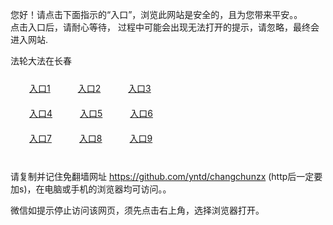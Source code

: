 您好！请点击下面指示的“入口”，浏览此网站是安全的，且为您带来平安。。 <br/>
点击入口后，请耐心等待， 过程中可能会出现无法打开的提示，请忽略，最终会进入网站. </br>

法轮大法在长春<br/>
<div style="padding:10px"><a style="margin:20px" target="_blank" href="https://d25whwuhq6c8qp.cloudfront.net/2Qpsp?zrylqyli" id="ccLink1" rel="nofollow">入口1</a> <a target="_blank" style="margin:20px" href="https://dljqneelzq5xb.cloudfront.net/2Qpsp?sdyqp" id="ccLink2" rel="nofollow">入口2</a> <a style="margin:20px" target="_blank" href="https://d30ux3i8foqjmf.cloudfront.net/2Qpsp?efyhr" id="ccLink3" rel="nofollow">入口3</a></div>

<div style="padding:10px" ><a style="margin:20px" target="_blank" href="https://d25whwuhq6c8qp.cloudfront.net/2Qpsp?zrylqyli" id="ccLink4" rel="nofollow">入口4</a> <a style="margin:20px" href="https://dljqneelzq5xb.cloudfront.net/2Qpsp?sdyqp" target="_blank" id="ccLink5" rel="nofollow">入口5</a> <a style="margin:20px" href="https://d30ux3i8foqjmf.cloudfront.net/2Qpsp?efyhr" target="_blank" id="ccLink6" rel="nofollow">入口6</a></div>

<div style="padding:10px"><a style="margin:20px" target="_blank" href="https://d25whwuhq6c8qp.cloudfront.net/2Qpsp?zrylqyli" id="ccLink7" rel="nofollow">入口7</a> <a style="margin:20px" href="https://dljqneelzq5xb.cloudfront.net/2Qpsp?sdyqp" target="_blank" id="ccLink8" rel="nofollow">入口8</a> <a style="margin:20px" target="_blank" href="https://d30ux3i8foqjmf.cloudfront.net/2Qpsp?efyhr" id="ccLink9" rel="nofollow">入口9</a></div>

<br/>



请复制并记住免翻墙网址 https://github.com/yntd/changchunzx (http后一定要加s)，在电脑或手机的浏览器均可访问。。<br/>

微信如提示停止访问该网页，须先点击右上角，选择浏览器打开。
